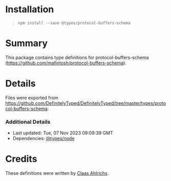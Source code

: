 # Installation
> `npm install --save @types/protocol-buffers-schema`

# Summary
This package contains type definitions for protocol-buffers-schema (https://github.com/mafintosh/protocol-buffers-schema).

# Details
Files were exported from https://github.com/DefinitelyTyped/DefinitelyTyped/tree/master/types/protocol-buffers-schema.

### Additional Details
 * Last updated: Tue, 07 Nov 2023 09:09:39 GMT
 * Dependencies: [@types/node](https://npmjs.com/package/@types/node)

# Credits
These definitions were written by [Claas Ahlrichs](https://github.com/claasahl).
